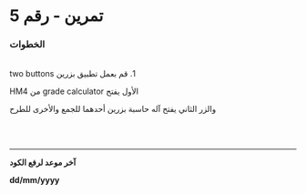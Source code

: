 
# 5 تمرين - رقم
### الخطوات 

<br>
&#x202b; 1. قم بعمل تطبيق بزرين two buttons 

<br>

&#x202b; الأول يفتح grade calculator من HM4 
<br>

&#x202b; والزر الثاني يفتح آله حاسبة بزرين أحدهما للجمع والأخرى للطرح  

<br>
<br>
<hr>
<b>آخر موعد لرفع الكود

&#x202b; dd/mm/yyyy
